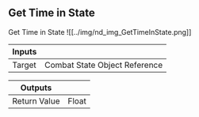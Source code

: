 ## Get Time in State
Get Time in State
![[../img/nd_img_GetTimeInState.png]]

|Inputs||
|--|--|
| Target | Combat State Object Reference |

|Outputs||
|--|--|
| Return Value | Float |

